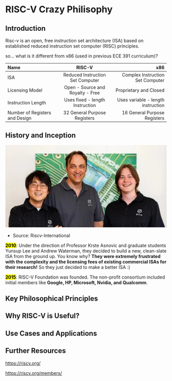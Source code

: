 # RISC-V Crazy Philisophy 

## Introduction

Risc-v is an open, free instruction set architecture (ISA) based on established reduced instruction set computer (RISC) principles.

so... what is it different from x86 (used in previous ECE 391 curriculum)? 


|  Name  | RISC-V            | x86 |
| :----- | :--------------: | --: |
| ISA  | Reduced Instruction Set Computer  | Complex Instruction Set Computer |
| Licensing Model    | Open - Source and Royalty - Free  | Proprietary and Closed |
| Instruction Length | Uses fixed - length Instruction | Uses variable - length instruction |
| Number of Registers and Design | 32 General Purpose Registers |  16 General Purpose Registers |



## History and Inception

![](image.png)
- Source: Riscv-International

**<mark>2010</mark>**: Under the direction of Professor Krste Asnovic and graduate students Yunsup Lee and Andrew Waterman, they decided to build a new, clean-slate ISA from the ground up. You know why? **They were extremely frustrated with the complexity and the licensing fees of existing commercial ISAs for their research!** So they just decided to make a better ISA :) 

**<mark>2015</mark>**: RISC-V Foundation was founded. The non-profit consortium included initial members like **Google, HP, Microsoft, Nvidia, and Qualcomm**.


## Key Philosophical Principles

## Why RISC-V is Useful? 


## Use Cases and Applications

## Further Resources

https://riscv.org/

https://riscv.org/members/

